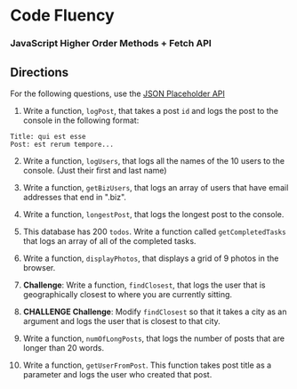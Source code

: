 # Code Fluency
### JavaScript Higher Order Methods + Fetch API

## Directions
For the following questions, use the [JSON Placeholder API](https://jsonplaceholder.typicode.com)

1. Write a function, `logPost`, that takes a post `id` and logs the post to the console in the following format:
  ```
  Title: qui est esse
  Post: est rerum tempore...
  ```

2. Write a function, `logUsers`, that logs all the names of the 10 users to the console. (Just their first and last name)

3. Write a function, `getBizUsers`, that logs an array of users that have email addresses that end in ".biz".

4. Write a function, `longestPost`, that logs the longest post to the console.

5. This database has 200 `todos`. Write a function called `getCompletedTasks` that logs an array of all of the completed tasks.

6. Write a function, `displayPhotos`, that displays a grid of 9 photos in the browser.


7. **Challenge**: Write a function, `findClosest`, that logs the user that is geographically closest to where you are currently sitting.

8. **CHALLENGE Challenge**: Modify `findClosest` so that it takes a city as an argument and logs the user that is closest to that city.

9. Write a function, `numOfLongPosts`, that logs the number of posts that are longer than 20 words.

10. Write a function, `getUserFromPost`. This function takes post title as a parameter and logs the user who created that post.
